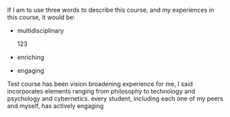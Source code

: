 If I am to use three words to describe this course, and my experiences in this course, it would be:

- multidisciplinary

  123

- enriching

- engaging



Test course has been vision broadening experience for me, I said incorporates elements ranging from philosophy to technology and psychology and cybernetics. every student, including each one of my peers and myself, has actively engaging 
